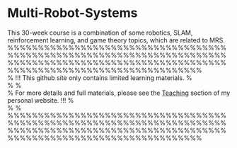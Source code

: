 # Multi-Robot-Systems
This 30-week course is a combination of some robotics, SLAM, reinforcement learning, and game theory topics, which are related to MRS.   %%%%%%%%%%%%%%%%%%%%%%%%%%%%%%%%%%%%%%%%%%%%%%%%%%%%%%%%%%%%%%%%%%%%%%%%%%%%%%%%%%%%%%%%%%%%%%%%%%%%%%%%%%%%%%%%%%%%%%%%%%%%%%%%%%%%%%%%%%%%  
%  !!! This github site only contains limited learning materials.                                                                          %   
%                                                                                                                                          %   
%  For more details and full materials, please see the [Teaching](https://www.deadsecond.com/teaching) section of my personal website. !!! %   
%                                                                                                                                          %  
%%%%%%%%%%%%%%%%%%%%%%%%%%%%%%%%%%%%%%%%%%%%%%%%%%%%%%%%%%%%%%%%%%%%%%%%%%%%%%%%%%%%%%%%%%%%%%%%%%%%%%%%%%%%%%%%%%%%%%%%%%%%%%%%%%%%%%%%%%%%
